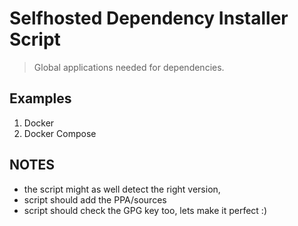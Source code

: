 # Selfhosted Dependency Installer Script
> Global applications needed for dependencies.

## Examples
1. Docker
2. Docker Compose

## NOTES
- the script might as well detect the right version,
- script should add the PPA/sources
- script should check the GPG key too, lets make it perfect :)
